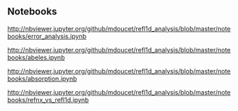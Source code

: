 ## Notebooks

http://nbviewer.jupyter.org/github/mdoucet/refl1d_analysis/blob/master/notebooks/error_analysis.ipynb

http://nbviewer.jupyter.org/github/mdoucet/refl1d_analysis/blob/master/notebooks/abeles.ipynb

http://nbviewer.jupyter.org/github/mdoucet/refl1d_analysis/blob/master/notebooks/absorption.ipynb

http://nbviewer.jupyter.org/github/mdoucet/refl1d_analysis/blob/master/notebooks/refnx_vs_refl1d.ipynb
